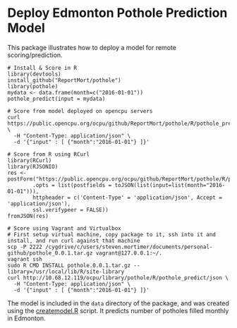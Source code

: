Deploy Edmonton Pothole Prediction Model
====================

This package illustrates how to deploy a model for remote scoring/prediction. 

    # Install & Score in R
    library(devtools)
    install_github("ReportMort/pothole")
    library(pothole)
    mydata <- data.frame(month=c("2016-01-01"))
    pothole_predict(input = mydata)

    # Score from model deployed on opencpu servers
    curl https://public.opencpu.org/ocpu/github/ReportMort/pothole/R/pothole_predict/json \
      -H "Content-Type: application/json" \
      -d '{"input" : [ {"month":"2016-01-01"} ]}'
      
    # Score from R using RCurl
    library(RCurl)
    library(RJSONIO)
    res <- postForm("https://public.opencpu.org/ocpu/github/ReportMort/pothole/R/pothole_predict/json",
            .opts = list(postfields = toJSON(list(input=list(month="2016-01-01"))),
            httpheader = c('Content-Type' = 'application/json', Accept = 'application/json'),
            ssl.verifypeer = FALSE))
    fromJSON(res)
      
    # Score using Vagrant and Virtualbox
    # First setup virtual machine, copy package to it, ssh into it and install, and run curl against that machine
    scp -P 2222 /cygdrive/c/users/steven.mortimer/documents/personal-github/pothole_0.0.1.tar.gz vagrant@127.0.0.1:~/.
    vagrant ssh
    sudo R CMD INSTALL pothole.0.0.1.tar.gz --library=/usr/local/lib/R/site-library
    curl http://10.68.12.119/ocpu/library/pothole/R/pothole_predict/json \
      -H "Content-Type: application/json" \
      -d '{"input" : [ {"month":"2016-01-01"} ]}'
      
The model is included in the `data` directory of the package, and was created
using the [createmodel.R](https://github.com/reportmort/pothole/blob/master/inst/pothole/createmodel.R) script. 
It predicts number of potholes filled monthly in Edmonton.
